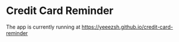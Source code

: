 # Credit Card Reminder

The app is currently running at https://yeeezsh.github.io/credit-card-reminder
